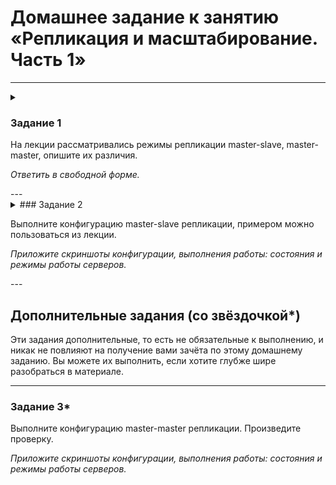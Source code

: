 # Домашнее задание к занятию «Репликация и масштабирование. Часть 1»
<!--
### Инструкция по выполнению домашнего задания

1. Сделайте fork [репозитория c шаблоном решения](https://github.com/netology-code/sys-pattern-homework) к себе в Github и переименуйте его по названию или номеру занятия, например, https://github.com/имя-вашего-репозитория/gitlab-hw или https://github.com/имя-вашего-репозитория/8-03-hw).
2. Выполните клонирование этого репозитория к себе на ПК с помощью команды `git clone`.
3. Выполните домашнее задание и заполните у себя локально этот файл README.md:
   - впишите вверху название занятия и ваши фамилию и имя;
   - в каждом задании добавьте решение в требуемом виде: текст/код/скриншоты/ссылка;
   - для корректного добавления скриншотов воспользуйтесь инструкцией [«Как вставить скриншот в шаблон с решением»](https://github.com/netology-code/sys-pattern-homework/blob/main/screen-instruction.md);
   - при оформлении используйте возможности языка разметки md. Коротко об этом можно посмотреть в [инструкции по MarkDown](https://github.com/netology-code/sys-pattern-homework/blob/main/md-instruction.md).
4. После завершения работы над домашним заданием сделайте коммит (`git commit -m "comment"`) и отправьте его на Github (`git push origin`).
5. Для проверки домашнего задания преподавателем в личном кабинете прикрепите и отправьте ссылку на решение в виде md-файла в вашем Github.
6. Любые вопросы задавайте в чате учебной группы и/или в разделе «Вопросы по заданию» в личном кабинете.

Желаем успехов в выполнении домашнего задания.
-->
---
<details>
  <summary>

### Задание 1

На лекции рассматривались режимы репликации master-slave, master-master, опишите их различия.

*Ответить в свободной форме.*

  </summary>

Репликация (от лат. replico -повторяю) — это тиражирование изменений данных с главного сервера БД на одном или нескольких зависимых серверах. Главный сервер будем называть мастером, а зависимые — репликами.
Изменения данных, происходящие на мастере, повторяются на репликах (но не наоборот). Поэтому запросы на изменение данных (INSERT, UPDATE, DELETE и т. д.) выполняются только на мастере, а запросы на чтение данных (проще говоря, SELECT) могут выполняться как на репликах, так и на мастере. Процесс репликации на одной из реплик не влияет на работу других реплик, и практически не влияет на работу мастера.

*master-slave*

Классическая схема репликации, когда данные с одного сервера "master - ведущий" передаются на "slave - ведомый", при этом запись данных производится только на master'е, а чтение возможно как с 'master', так и с 'slave'. серверов 'slave' может быть несколько.

*master-master*

Схема репликации, когда данные передаются с одного master сервера на другой(-ие) master сервер. Запись данных в БД может производиться на любом сервере master, НО при сбое репликации данные с большей долей вероятности станут не консистентными. С данной схеме репликации может быть несколько серверов 'master' и к каждому можно добавить один или несколько серверов 'slave'.

</details>
---

<details>
  <summary>
### Задание 2

Выполните конфигурацию master-slave репликации, примером можно пользоваться из лекции.

*Приложите скриншоты конфигурации, выполнения работы: состояния и режимы работы серверов.*

  </summary>

Конфигурацию репликации master-slave будем выполнять на docker-контейнерах

[docker-compose файл](https://github.com/al-zar/sdb-mysql-replication/blob/main/docker-compose.yml) 

dbm - mysql-master server
dbs - mysql-slave server

#### Настройка mysql-master сервера.

Будем начинать с настройки конфигурационного файла базы данных.

```
$. nano my.cnf 
```

Первый делом нам нужно настроить server_id. (_ 'server_id' это идентификатор сервера и он используется для идентификации сервера в топологии репликации и он обязательно должен быть положительным целым числом от 1 до 32_).

```
[mysqld]
server_id = 10
```

Настройка ведение двоичного журнала (binary log).

Ведения двоичного журнала на сервере master является обязательным действием потому что сервер slave будет подключаться на сервер master и читать эти двоичные журналы. Ведение двоичного журнала по умолчанию включено. Но по умолчанию все двоичные журналы будут создаваться и хранится в директории там где лежат все файлы базы данных. Нам это не подходит и мы сами укажем место хранения двоичных журналов.

```
[mysqld]
...
log_bin = /app/mysql/binary_log/mysql-bin.log
log_bin_index = /app/mysql/binary_log/binlog.index
```

Настройка согласованности репликации.

За согласованность репликации отвечает переменная innodb_flush_log_at_trx_commit и sync_binlog. Всегда ставьте значения этих переменных в значения 1. Данная переменная может иметь значения 0, 1, 2. Если вы укажите 0 или 2, то есть риск потерять транзакции.

```
[mysqld]
...
innodb_flush_log_at_trx_commit = 1
sync_binlog = 1
```

Настройка на реплике ведения двоичного журнала.

Ведения двоичного журнала на сервере slave является не обязательным, ну так как в определенный момент вы захотите переключить репликацию в обратную сторону то лучше чтобы slave сервер тоже вел свой двоичный журнал.

```
[mysqld]
...
log_replica_updates = ON
```

Настройка ведения журнала ретрансляции.

За ведения журнала ретрансляции отвечают переменные relay_log и relay_log_index. Эти переменные относятся к серверу slave, и они по умолчанию включены, но они будут создаваться в директории где у вас лежат все файлы базы данных, и нам это не подходит. Мы создадим свои директории.

```
[mysqld]
...
relay_log = /app/mysql/relay_log/mysql-relay.log
relay_log_index = /app/mysql/relay_log/mysql-relay.index
```

Результат.

В итоги получим конфигурационный файл для сервера mysql-master [my.cnf](https://github.com/al-zar/sdb-mysql-replication/blob/main/dbdata/10/my.cnf)

```
[mysqld]
server_id = 10
log_bin = /app/mysql/binary_log/mysql-bin.log
log_bin_index = /app/mysql/binary_log/binlog.index
innodb_flush_log_at_trx_commit = 1
sync_binlog = 1
log_replica_updates = ON
relay_log = /app/mysql/relay_log/mysql-relay.log
relay_log_index = /app/mysql/relay_log/mysql-relay.index
```

#### Создания учетной записи на master сервере.

Каждый slave сервер будет подключаться к master серверу с использованием имени пользователя и пароля, поэтому на master сервере должна быть учетная запись пользователя, которую slave сервер будет использовать для подключения.

Создаем учетную запись на mysql-master сервере.

подключение к docker-image

```
docker exec -it mysql-master bash

bash-4.4# mysql

mysql> CREATE USER 'replication'@'%' IDENTIFIED BY 'kjs&#&d89h3G';
```

Назначаем этому пользователю необходимые права.

```
mysql> GRANT REPLICATION SLAVE ON *.* TO 'replication'@'%';
```
 
Настройка slave сервера.

В конфигурационный файл slave сервера мы должны добавить все что мы добавляли на master сервер, но за исключением server_id. server_id должен быть уникальный на каждом сервере в той топологии репликации где он участвует. Ну и добавим параметр read_only чтобы не было возможности делать операции вставки, редактирования и удаления данных, а только их чтения.

[my.cnf](https://github.com/al-zar/sdb-mysql-replication/blob/main/dbdata/11/my.cnf)

```
[mysqld]
server_id = 11
log_bin = /app/mysql/binary_log/mysql-bin.log
log_bin_index = /app/mysql/binary_log/binlog.index
innodb_flush_log_at_trx_commit = 1
sync_binlog = 1
log_replica_updates = ON
relay_log = /app/mysql/relay_log/mysql-relay.log
relay_log_index = /app/mysql/relay_log/mysql-relay.index
read_only = ON
```
 
На master сервере server_id у нас 10, а slave сервер будет 11.

#### Резервная копия mysql-master сервера.

Настала очередь сделать резервную копию базы данных master сервера и перенести эту копию на slave сервер. Сделать резервную копию есть множество вариантов, но мы будем использовать самый простой, утилита mysqldump.

```
$. mysqldump -u root -p --all-databases --source-data > /tmp/backup.db
```

После того как мы сделали резервную копию базы данных, нам нужно её перенести на mysql-slave сервер.

На mysql-slave сервере теперь нам нужно эту резервную копию импортировать.

```
$. mysql -u root -p < /tmp/backup.db
```

Поиск позиции двоичного журнала на mysql-master сервере.

На master сервере нам нужно найти последнюю позицию в двоичном журнале, та и сам журнал как называется на текущий момент.

```
mysql> SHOW MASTER STATUS;
+---------------+----------+--------------+------------------+-------------------+
| File          | Position | Binlog_Do_DB | Binlog_Ignore_DB | Executed_Gtid_Set |
+---------------+----------+--------------+------------------+-------------------+
| binlog.000005 |      157 |              |                  |                   |
+---------------+----------+--------------+------------------+-------------------+
```

В этом результате нам важно записать значения File и Position.

Подключаем mysql-slave сервер к mysql-master серверу.

```
mysql> CHANGE REPLICATION SOURCE TO SOURCE_HOST='mysql-master', SOURCE_USER='replication', SOURCE_PASSWORD='kjs&#&d89h3G', SOURCE_LOG_FILE='binlog.000005', SOURCE_LOG_POS=157;
```

Запуск репликации.

Для включения и остановки репликации в базе данных существуют команды *START REPLICA* и *STOP REPLICA*.

```
mysql> START REPLICA;
```

Проверка репликации.

После запуска репликации нам нужно проверить правильно ли все работает. Для проверки на mysql-slave сервере воспользуемся командой:

```
mysql> SHOW REPLICA STATUS\G;
```
![](./Screenshot_148.png)
![](./Screenshot_149.png)


Самые важные параметры которые показывают что репликация проходит успешно это:

```
          Replica_IO_Running: Connecting
          Replica_SQL_Running: Yes
```

проект можно скачать с github

```
git@github.com:al-zar/sdb-mysql-replication.git

```

перейти в каталог

```
cd sdb-mysql-replication/
```

и запустить docker-compose (docker-compose должен быть установлен предварительно)

```
docker-compose up -d
```

</details>
---

## Дополнительные задания (со звёздочкой*)
Эти задания дополнительные, то есть не обязательные к выполнению, и никак не повлияют на получение вами зачёта по этому домашнему заданию. Вы можете их выполнить, если хотите глубже шире разобраться в материале.

---

### Задание 3* 

Выполните конфигурацию master-master репликации. Произведите проверку.

*Приложите скриншоты конфигурации, выполнения работы: состояния и режимы работы серверов.*
